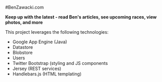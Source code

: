#BenZawacki.com

**Keep up with the latest - read Ben's articles, see upcoming races, view photos, and more**

This project leverages the following technologies: 
 * Google App Engine (Java)
  * Datastore
  * Blobstore
  * Users
 * Twitter Bootstrap (styling and JS components
 * Jersey (REST services)
 * Handlebars.js (HTML templating)
